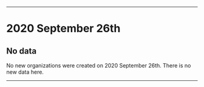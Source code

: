 
***

# 2020 September 26th

## No data

No new organizations were created on 2020 September 26th. There is no new data here.

***
